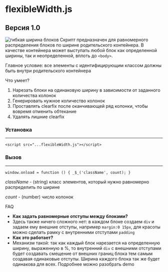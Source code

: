 # flexibleWidth.js
**Версия 1.0**
---
![гибкая ширина блоков](http://jblog-project.ru/wp-content/uploads/2016/04/flexibleWidth.png)
Скрипт предназначен для равномерного распределения блоков по ширине родительского контейнера. В качестве контейнера может выступать любой блок как определенной ширины, так и неопределенной, вплоть до `<body>`.

Главное условие: все элементы с идентифицирующим классом должны быть внутри родительского контейнера

Что умеет?

1. Нарезать блоки на одинаковую ширину в зависимости от заданного количества колонок
2. Генерировать нужное количество колонок
3. Проставлять clearfix после оканчивающей ряд колонки, чтобы вовремя отменить обтекание
4. Удалять лишние clearfix

### Установка
---
`<script src="...flexibleWidth.js"></script>`

### Вызов
---
`window.onload = function () { _$_('className', count); }`

*className* - (string) класс элементов, который нужно равномерно распределить по ширине

*count* - (number) число колонок

FAQ

 - **Как задать равномерные отступы между блоками?**
 - Здесь также ничего сложного нет: в каждом блоке создаем `div` и задаем ему внешние отступы, например `margin:0 15px`, для красоты можно сделать рамку с внутренними отступами `padding`
 - **Как это работает?**
 - Механизм такой: так как каждый блок нарезается на определенную ширину, выраженную в %, то внутренний `div` с внешними отступами будет создавать смещение от внешних границ блока тем самым создавая одинаковые отступы. Ширина каждого блока так же будет одинакова для всех. Подробнее можно разобрать demo
